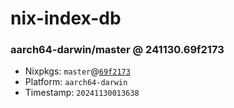 # nix-index-db
### aarch64-darwin/master @ 241130.69f2173
- Nixpkgs: `master`@[`69f2173`](https://github.com/NixOS/nixpkgs/commit/69f2173cf686abe686cb2fa21d3db33e06875d1a)
- Platform: `aarch64-darwin`
- Timestamp: `20241130013638`
